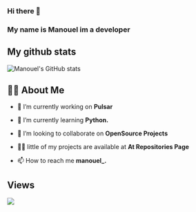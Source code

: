 ### Hi there 👋 
### My name is Manouel im a developer

## My github stats
![Manouel's GitHub stats](https://github-readme-stats.vercel.app/api?username=manouel-1&show_icons=true&theme=radical)

## 🙋‍♂️ About Me

- 🔭 I’m currently working on **Pulsar**

- 🌱 I’m currently learning **Python.**

- 👯 I’m looking to collaborate on **OpenSource Projects**

- 👨‍💻 little of my projects are available at **At Repositories Page**

- 📫 How to reach me **manouel_.**


## Views
<a href="https://github.com/Meghna-DAS/github-profile-views-counter">
    <img src="https://komarev.com/ghpvc/?username=manouel-1">
</a>

